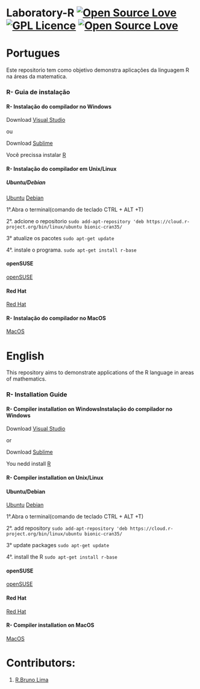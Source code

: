 # Laboratory-R [![Open Source Love](https://badges.frapsoft.com/os/v1/open-source.png?v=103)](https://github.com/ellerbrock/open-source-badges/) [![GPL Licence](https://badges.frapsoft.com/os/gpl/gpl.png?v=103)](https://opensource.org/licenses/GPL-3.0/) [![Open Source Love](https://badges.frapsoft.com/os/v3/open-source.png?v=103)](https://github.com/ellerbrock/open-source-badges/) 

# Portugues

Este repositorio tem como objetivo demonstra aplicações da linguagem R na áreas da matematica.

### R- Guia de instalação

#### R- Instalação do compilador no Windows

Download [Visual Studio](https://visualstudio.microsoft.com/vs/)

ou

Download [Sublime](https://www.sublimetext.com/3)

Você precissa instalar [R](https://www.r-project.org/)

#### R- Instalação do compilador em Unix/Linux

##### Ubuntu/Debian
[Ubuntu](https://cloud.r-project.org/bin/linux/ubuntu/README)
[Debian](https://cloud.r-project.org/bin/linux/debian/)

1°.Abra o terminal(comando de teclado CTRL + ALT +T)

2°. adcione o repositorio
```sudo add-apt-repository 'deb https://cloud.r-project.org/bin/linux/ubuntu bionic-cran35/```

3° atualize os pacotes
```sudo apt-get update```

4°. instale o programa.
```sudo apt-get install r-base```

#### openSUSE
[openSUSE](https://cloud.r-project.org/bin/linux/suse/README.html)

#### Red Hat
[Red Hat](https://cloud.r-project.org/bin/linux/redhat/README)

#### R- Instalação do compilador no MacOS

[MacOS](https://cloud.r-project.org/)

# English

This repository aims to demonstrate applications of the R language in areas of mathematics.

### R- Installation Guide

#### R- Compiler installation on WindowsInstalação do compilador no Windows

Download [Visual Studio](https://visualstudio.microsoft.com/vs/)

or

Download [Sublime](https://www.sublimetext.com/3)

You nedd install [R](https://www.r-project.org/)

#### R- Compiler installation on Unix/Linux

#### Ubuntu/Debian
[Ubuntu](https://cloud.r-project.org/bin/linux/ubuntu/README)
[Debian](https://cloud.r-project.org/bin/linux/debian/)

1°.Abra o terminal(comando de teclado CTRL + ALT +T)

2°. add repository
```sudo add-apt-repository 'deb https://cloud.r-project.org/bin/linux/ubuntu bionic-cran35/```

3° update packages
```sudo apt-get update```

4°. install the R
```sudo apt-get install r-base```

#### openSUSE
[openSUSE](https://cloud.r-project.org/bin/linux/suse/README.html)

#### Red Hat
[Red Hat](https://cloud.r-project.org/bin/linux/redhat/README)

#### R- Compiler installation on MacOS

[MacOS](https://cloud.r-project.org/)


# Contributors:
1. [R.Bruno Lima](https://github.com/RaulLima2)
